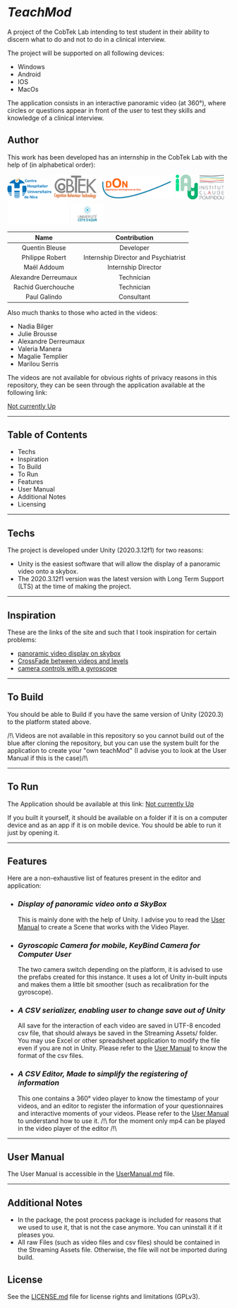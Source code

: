 # _TeachMod_

A project of the CobTek Lab intending to test student in their ability to discern what to do and not to do in a clinical interview.

The project will be supported on all following devices:

- Windows
- Android
- IOS
- MacOs

The application consists in an interactive panoramic video (at 360°), where circles or questions appear in front of the user to test they skills and knowledge of a clinical interview.

## Author

This work has been developed has an internship in the CobTek Lab with the help of (in alphabetical order):

<p float="middle">
	<img src="Assets/Logo/CHU_Logo.png" width="100" />
	<img src="Assets/Logo/CobTek_Logo.png" width="100" /> 
	<img src="Assets/Logo/Don_Logo.png" width="170" />
	<img src="Assets/Logo/IA_Logo.png" width="50" />
	<img src="Assets/Logo/ICP_Logo.png" width="55" />
	<img src="Assets/Logo/ISART_Logo.png" width="140" />
	<img src="Assets/Logo/UCA_Logo.png" width="75" />
</p>

Name  | Contribution
:---: | :---:
Quentin Bleuse | Developer
Philippe Robert| Internship Director and Psychiatrist
Maël Addoum| Internship Director
Alexandre Derreumaux| Technician
Rachid Guerchouche| Technician
Paul Galindo| Consultant

Also much thanks to those who acted in the videos:

- Nadia Bilger
- Julie Brousse
- Alexandre Derreumaux
- Valeria Manera
- Magalie Templier
- Marilou Serris

The videos are not available for obvious rights of privacy reasons in this repository, they can be seen through the application available at the following link:

[Not currently Up]()

___

## Table of Contents

- Techs
- Inspiration
- To Build
- To Run
- Features
- User Manual
- Additional Notes
- Licensing

___

## Techs

The project is developed under Unity (2020.3.12f1) for two reasons:
  
- Unity is the easiest software that will allow the display of a panoramic video onto a skybox.
- The 2020.3.12f1 version was the latest version with Long Term Support (LTS) at the time of making the project.

___

## Inspiration

These are the links of the site and such that I took inspiration for certain problems:

- [panoramic video display on skybox](https://learn.unity.com/tutorial/play-360-video-with-a-skybox-in-unity)
- [CrossFade between videos and levels](https://www.youtube.com/watch?v=CE9VOZivb3I&t)
- [camera controls with a gyroscope](https://gist.github.com/kormyen/a1e3c144a30fc26393f14f09989f03e1)

___

## To Build

You should be able to Build if you have the same version of Unity (2020.3) to the platform stated above.

/!\ Videos are not available in this repository so you cannot build out of the blue after cloning the repository, but you can use the system built for the application to create your "own teachMod" (I advise you to look at the User Manual if this is the case)/!\
___

## To Run

The Application should be available at this link: [Not currently Up]()

If you built it yourself, it should be available on a folder if it is on a computer device and as an app if it is on mobile device. You should be able to run it just by opening it.

___

## Features

Here are a non-exhaustive list of features present in the editor and application:

- ### _Display of panoramic video onto a SkyBox_
  
  This is mainly done with the help of Unity. I advise you to read the [User Manual]() to create a Scene that works with the Video Player.

- ### _Gyroscopic Camera for mobile, KeyBind Camera for Computer User_
  
  The two camera switch depending on the platform, it is advised to use the prefabs created for this instance. It uses a lot of Unity in-built inputs and makes them a little bit smoother (such as recalibration for the gyroscope).

- ### _A CSV serializer, enabling user to change save out of Unity_
  
  All save for the interaction of each video are saved in UTF-8 encoded csv file, that should always be saved in the Streaming Assets/ folder. You may use Excel or other spreadsheet application to modify the file even if you are not in Unity. Please refer to the [User Manual]() to know the format of the csv files.

- ### _A CSV Editor, Made to simplify the registering of information_
  
  This one contains a 360° video player to know the timestamp of your videos, and an editor to register the information of your questionnaires and interactive moments of your videos. Please refer to the [User Manual]() to understand how to use it.
  /!\ for the moment only mp4 can be played in the video player of the editor /!\
  
___

## User Manual

The User Manual is accessible in the [UserManual.md](UserManual.md) file.

___

## Additional Notes

- In the package, the post process package is included for reasons that we used to use it, that is not the case anymore. You can uninstall it if it pleases you.
- All raw Files (such as video files and csv files) should be contained in the Streaming Assets file. Otherwise, the file will not be imported during build.  

## License

See the [LICENSE.md](LICENSE.md) file for license rights and limitations (GPLv3).
